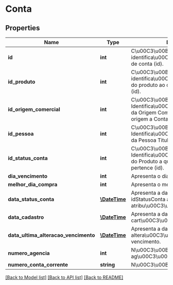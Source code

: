 # Conta

## Properties
Name | Type | Description | Notes
------------ | ------------- | ------------- | -------------
**id** | **int** | C\u00C3\u00B3digo de identifica\u00C3\u00A7\u00C3\u00A3o de conta (id). | [optional] 
**id_produto** | **int** | C\u00C3\u00B3digo de identifica\u00C3\u00A7\u00C3\u00A3o do produto ao qual a conta faz parte. (id). | [optional] 
**id_origem_comercial** | **int** | C\u00C3\u00B3digo de Identifica\u00C3\u00A7\u00C3\u00A3o da Origem Comercial (id) que deu origem a Conta. | [optional] 
**id_pessoa** | **int** | C\u00C3\u00B3digo de Identifica\u00C3\u00A7\u00C3\u00A3o da Pessoa Titular da Conta (id). | [optional] 
**id_status_conta** | **int** | C\u00C3\u00B3digo de Identifica\u00C3\u00A7\u00C3\u00A3o do Produto a qual o cart\u00C3\u00A3o pertence (id). | [optional] 
**dia_vencimento** | **int** | Apresenta o dia de vencimento. | [optional] 
**melhor_dia_compra** | **int** | Apresenta o melhor dia de compra. | [optional] 
**data_status_conta** | [**\DateTime**](\DateTime.md) | Apresenta a data em que o idStatusConta atual fora atribu\u00C3\u00ADdo para ela. | [optional] 
**data_cadastro** | [**\DateTime**](\DateTime.md) | Apresenta a data em que o cart\u00C3\u00A3o foi gerado. | [optional] 
**data_ultima_alteracao_vencimento** | [**\DateTime**](\DateTime.md) | Apresenta a data da ultima altera\u00C3\u00A7\u00C3\u00A3o de vencimento. | [optional] 
**numero_agencia** | **int** | N\u00C3\u00BAmero da ag\u00C3\u00AAncia. | [optional] 
**numero_conta_corrente** | **string** | N\u00C3\u00BAmero da conta corrente. | [optional] 

[[Back to Model list]](../README.md#documentation-for-models) [[Back to API list]](../README.md#documentation-for-api-endpoints) [[Back to README]](../README.md)


